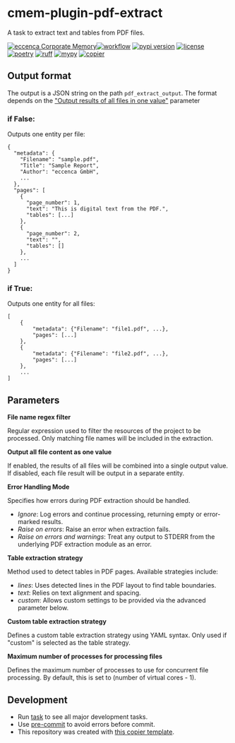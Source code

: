 # cmem-plugin-pdf-extract

A task to extract text and tables from PDF files.

[![eccenca Corporate Memory][cmem-shield]][cmem-link][![workflow](https://github.com/eccenca/cmem-plugin-pfd-extract/actions/workflows/check.yml/badge.svg)](https://github.com/eccenca/cmem-plugin-pfd-extract/actions) [![pypi version](https://img.shields.io/pypi/v/cmem-plugin-pdf-extract)](https://pypi.org/project/cmem-plugin-pdf-extract) [![license](https://img.shields.io/pypi/l/cmem-plugin-pdf-extract)](https://pypi.org/project/cmem-plugin-pdf-extract)
[![poetry][poetry-shield]][poetry-link] [![ruff][ruff-shield]][ruff-link] [![mypy][mypy-shield]][mypy-link] [![copier][copier-shield]][copier] 


## Output format

The output is a JSON string on the path `pdf_extract_output`. The format depends on the
["Output results of all files in one value"](#all_files) parameter

### if False:

Outputs one entity per file:

```
{
  "metadata": {
    "Filename": "sample.pdf",
    "Title": "Sample Report",
    "Author": "eccenca GmbH",
    ...
  },
  "pages": [
    {
      "page_number": 1,
      "text": "This is digital text from the PDF.",
      "tables": [...]
    },
    {
      "page_number": 2,
      "text": "",
      "tables": []
    },
    ...
  ]
}
```

### if True:
Outputs one entity for all files:

```
[
    {
        "metadata": {"Filename": "file1.pdf", ...},
        "pages": [...]
    },
    {
        "metadata": {"Filename": "file2.pdf", ...},
        "pages": [...]
    },
    ...
]
```


## Parameters

**<a id="regex">File name regex filter</a>**

Regular expression used to filter the resources of the project to be processed. Only matching file names will be included in the extraction.

**<a id="all_files">Output all file content as one value</a>**

If enabled, the results of all files will be combined into a single output value. If disabled, each file result will be output in a separate entity.

**<a id="error_handling">Error Handling Mode</a>**

Specifies how errors during PDF extraction should be handled.  
- *Ignore*: Log errors and continue processing, returning empty or error-marked results.  
- *Raise on errors*: Raise an error when extraction fails.  
- *Raise on errors and warnings*: Treat any output to STDERR from the underlying PDF extraction module as an error.

**<a id="table_strategy">Table extraction strategy</a>**

Method used to detect tables in PDF pages. Available strategies include:  
- *lines*: Uses detected lines in the PDF layout to find table boundaries.  
- *text*: Relies on text alignment and spacing.  
- *custom*: Allows custom settings to be provided via the advanced parameter below.

**<a id="custom_table_strategy">Custom table extraction strategy</a>**

Defines a custom table extraction strategy using YAML syntax. Only used if "custom" is selected as the table strategy.

**<a id="max_processes">Maximum number of processes for processing files</a>**

Defines the maximum number of processes to use for concurrent file processing. By default, this is set to (number of virtual cores - 1).


## Development

- Run [task](https://taskfile.dev/) to see all major development tasks.
- Use [pre-commit](https://pre-commit.com/) to avoid errors before commit.
- This repository was created with [this copier template](https://github.com/eccenca/cmem-plugin-template).

[cmem-link]: https://documentation.eccenca.com
[cmem-shield]: https://img.shields.io/endpoint?url=https://dev.documentation.eccenca.com/badge.json
[poetry-link]: https://python-poetry.org/
[poetry-shield]: https://img.shields.io/endpoint?url=https://python-poetry.org/badge/v0.json
[ruff-link]: https://docs.astral.sh/ruff/
[ruff-shield]: https://img.shields.io/endpoint?url=https://raw.githubusercontent.com/astral-sh/ruff/main/assets/badge/v2.json&label=Code%20Style
[mypy-link]: https://mypy-lang.org/
[mypy-shield]: https://www.mypy-lang.org/static/mypy_badge.svg
[copier]: https://copier.readthedocs.io/
[copier-shield]: https://img.shields.io/endpoint?url=https://raw.githubusercontent.com/copier-org/copier/master/img/badge/badge-grayscale-inverted-border-purple.json
